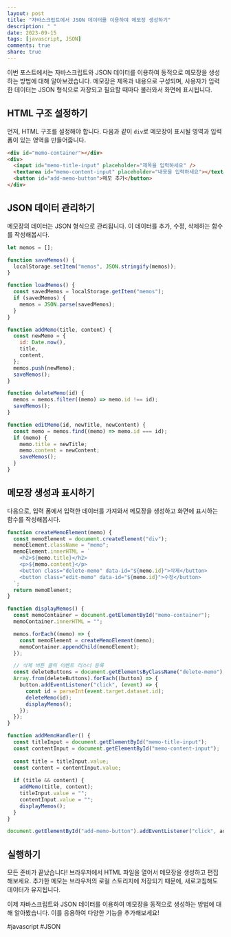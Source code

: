 ```yaml
---
layout: post
title: "자바스크립트에서 JSON 데이터를 이용하여 메모장 생성하기"
description: " "
date: 2023-09-15
tags: [javascript, JSON]
comments: true
share: true
---
```


이번 포스트에서는 자바스크립트와 JSON 데이터를 이용하여 동적으로 메모장을 생성하는 방법에 대해 알아보겠습니다. 메모장은 제목과 내용으로 구성되며, 사용자가 입력한 데이터는 JSON 형식으로 저장되고 필요할 때마다 불러와서 화면에 표시됩니다.

## HTML 구조 설정하기

먼저, HTML 구조를 설정해야 합니다. 다음과 같이 `div`로 메모장이 표시될 영역과 입력 폼이 있는 영역을 만들어줍니다.

```html
<div id="memo-container"></div>
<div>
  <input id="memo-title-input" placeholder="제목을 입력하세요" />
  <textarea id="memo-content-input" placeholder="내용을 입력하세요"></textarea>
  <button id="add-memo-button">메모 추가</button>
</div>
```

## JSON 데이터 관리하기

메모장의 데이터는 JSON 형식으로 관리됩니다. 이 데이터를 추가, 수정, 삭제하는 함수를 작성해봅시다.

```javascript
let memos = [];

function saveMemos() {
  localStorage.setItem("memos", JSON.stringify(memos));
}

function loadMemos() {
  const savedMemos = localStorage.getItem("memos");
  if (savedMemos) {
    memos = JSON.parse(savedMemos);
  }
}

function addMemo(title, content) {
  const newMemo = {
    id: Date.now(),
    title,
    content,
  };
  memos.push(newMemo);
  saveMemos();
}

function deleteMemo(id) {
  memos = memos.filter((memo) => memo.id !== id);
  saveMemos();
}

function editMemo(id, newTitle, newContent) {
  const memo = memos.find((memo) => memo.id === id);
  if (memo) {
    memo.title = newTitle;
    memo.content = newContent;
    saveMemos();
  }
}
```

## 메모장 생성과 표시하기

다음으로, 입력 폼에서 입력한 데이터를 가져와서 메모장을 생성하고 화면에 표시하는 함수를 작성해봅시다.

```javascript
function createMemoElement(memo) {
  const memoElement = document.createElement("div");
  memoElement.className = "memo";
  memoElement.innerHTML = `
    <h2>${memo.title}</h2>
    <p>${memo.content}</p>
    <button class="delete-memo" data-id="${memo.id}">삭제</button>
    <button class="edit-memo" data-id="${memo.id}">수정</button>
  `;
  return memoElement;
}

function displayMemos() {
  const memoContainer = document.getElementById("memo-container");
  memoContainer.innerHTML = "";

  memos.forEach((memo) => {
    const memoElement = createMemoElement(memo);
    memoContainer.appendChild(memoElement);
  });

  // 삭제 버튼 클릭 이벤트 리스너 등록
  const deleteButtons = document.getElementsByClassName("delete-memo");
  Array.from(deleteButtons).forEach((button) => {
    button.addEventListener("click", (event) => {
      const id = parseInt(event.target.dataset.id);
      deleteMemo(id);
      displayMemos();
    });
  });
}

function addMemoHandler() {
  const titleInput = document.getElementById("memo-title-input");
  const contentInput = document.getElementById("memo-content-input");
  
  const title = titleInput.value;
  const content = contentInput.value;
  
  if (title && content) {
    addMemo(title, content);
    titleInput.value = "";
    contentInput.value = "";
    displayMemos();
  }
}

document.getElementById("add-memo-button").addEventListener("click", addMemoHandler);
```

## 실행하기

모든 준비가 끝났습니다! 브라우저에서 HTML 파일을 열어서 메모장을 생성하고 편집해보세요. 추가한 메모는 브라우저의 로컬 스토리지에 저장되기 때문에, 새로고침해도 데이터가 유지됩니다.

이제 자바스크립트와 JSON 데이터를 이용하여 메모장을 동적으로 생성하는 방법에 대해 알아봤습니다. 이를 응용하여 다양한 기능을 추가해보세요!

#javascript #JSON